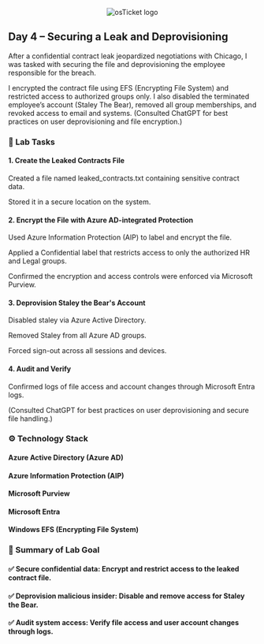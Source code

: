 <p align="center">
<img src="https://i.imgur.com/pqTjnLb.png" alt="osTicket logo"/>
</p>

## Day 4 – Securing a Leak and Deprovisioning

After a confidential contract leak jeopardized negotiations with Chicago, I was tasked with securing the file and deprovisioning the employee responsible for the breach.

I encrypted the contract file using EFS (Encrypting File System) and restricted access to authorized groups only. I also disabled the terminated employee’s account (Staley The Bear), removed all group memberships, and revoked access to email and systems. (Consulted ChatGPT for best practices on user deprovisioning and file encryption.)

### 🧪 Lab Tasks

#### 1. Create the Leaked Contracts File
Created a file named leaked_contracts.txt containing sensitive contract data.

Stored it in a secure location on the system.

#### 2. Encrypt the File with Azure AD-integrated Protection
Used Azure Information Protection (AIP) to label and encrypt the file.

Applied a Confidential label that restricts access to only the authorized HR and Legal groups.

Confirmed the encryption and access controls were enforced via Microsoft Purview.

#### 3. Deprovision Staley the Bear's Account
Disabled staley via Azure Active Directory.

Removed Staley from all Azure AD groups.

Forced sign-out across all sessions and devices.

#### 4. Audit and Verify

Confirmed logs of file access and account changes through Microsoft Entra logs.

(Consulted ChatGPT for best practices on user deprovisioning and secure file handling.)

### ⚙️ Technology Stack
#### Azure Active Directory (Azure AD)

#### Azure Information Protection (AIP)

#### Microsoft Purview

#### Microsoft Entra

#### Windows EFS (Encrypting File System)

### 🎯 Summary of Lab Goal
#### ✅ Secure confidential data: Encrypt and restrict access to the leaked contract file.

#### ✅ Deprovision malicious insider: Disable and remove access for Staley the Bear.

#### ✅ Audit system access: Verify file access and user account changes through logs.
